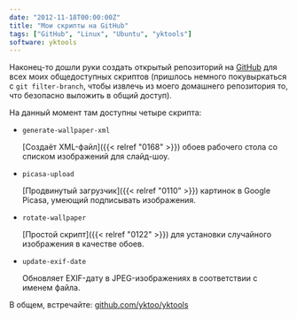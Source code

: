 ```yaml
---
date: "2012-11-18T00:00:00Z"
title: "Мои скрипты на GitHub"
tags: ["GitHub", "Linux", "Ubuntu", "yktools"]
software: yktools
---
```


Наконец-то дошли руки создать открытый репозиторий на [GitHub](https://github.com/yktoo/yktools) для всех моих общедоступных скриптов (пришлось немного покувыркаться с `git filter-branch`, чтобы извлечь из моего домашнего репозитория то, что безопасно выложить в общий доступ).

На данный момент там доступны четыре скрипта:

<!--more-->

* `generate-wallpaper-xml`
    <p></p>
    [Создаёт XML-файл]({{< relref "0168" >}}) обоев рабочего стола со списком изображений для слайд-шоу.

* `picasa-upload`
    <p></p>
    [Продвинутый загрузчик]({{< relref "0110" >}}) картинок в Google Picasa, умеющий подписывать изображения.

* `rotate-wallpaper`
    <p></p>
    [Простой скрипт]({{< relref "0122" >}}) для установки случайного изображения в качестве обоев.

* `update-exif-date`
    <p></p>
    Обновляет EXIF-дату в JPEG-изображениях в соответствии с именем файла.

В общем, встречайте: [github.com/yktoo/yktools](https://github.com/yktoo/yktools)
